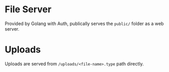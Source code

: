# File Server

Provided by Golang with Auth, publically serves the `public/` folder as a web server.


# Uploads

Uploads are served from `/uploads/<file-name>.type` path directly.